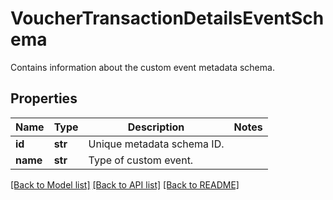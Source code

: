 # VoucherTransactionDetailsEventSchema

Contains information about the custom event metadata schema.

## Properties
Name | Type | Description | Notes
------------ | ------------- | ------------- | -------------
**id** | **str** | Unique metadata schema ID. | 
**name** | **str** | Type of custom event. | 

[[Back to Model list]](../README.md#documentation-for-models) [[Back to API list]](../README.md#documentation-for-api-endpoints) [[Back to README]](../README.md)


